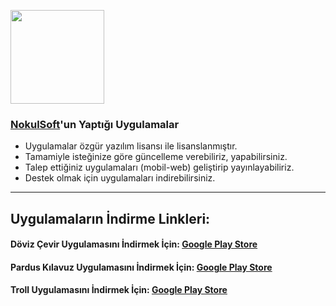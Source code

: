 <a href="http://nokulsoft.com"><img src="https://user-images.githubusercontent.com/20879375/48089293-32d7e380-e215-11e8-9a12-264073de981f.png" align="center" height="150" width="150"></a>

### [NokulSoft](http://nokulsoft.com/)'un Yaptığı Uygulamalar

* Uygulamalar özgür yazılım lisansı ile lisanslanmıştır.
* Tamamiyle isteğinize göre güncelleme verebiliriz, yapabilirsiniz.
* Talep ettiğiniz uygulamaları (mobil-web) geliştirip yayınlayabiliriz.
* Destek olmak için uygulamaları indirebilirsiniz.

---------------

## Uygulamaların İndirme Linkleri:

#### Döviz Çevir Uygulamasını İndirmek İçin: [Google Play Store](https://play.google.com/store/apps/details?id=nokulsoft.paradonustur)

#### Pardus Kılavuz Uygulamasını İndirmek İçin: [Google Play Store](https://play.google.com/store/apps/details?id=nokulsoft.pardusklavuz)

#### Troll Uygulamasını İndirmek İçin: [Google Play Store](https://play.google.com/store/apps/details?id=ilteriskeskin.troll)
